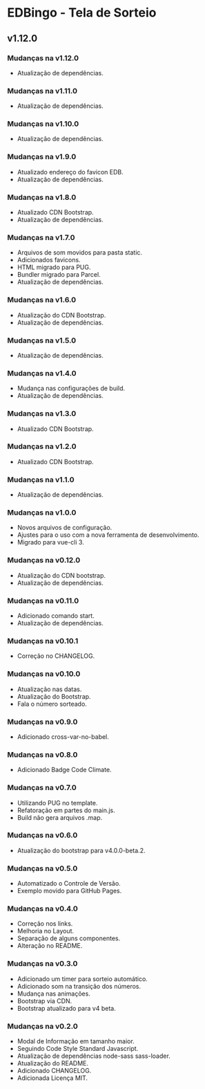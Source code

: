 # EDBingo - Tela de Sorteio

## v1.12.0

### Mudanças na v1.12.0

- Atualização de dependências.

### Mudanças na v1.11.0

- Atualização de dependências.

### Mudanças na v1.10.0

- Atualização de dependências.

### Mudanças na v1.9.0

- Atualizado endereço do favicon EDB.
- Atualização de dependências.

### Mudanças na v1.8.0

- Atualizado CDN Bootstrap.
- Atualização de dependências.

### Mudanças na v1.7.0

- Arquivos de som movidos para pasta static.
- Adicionados favicons.
- HTML migrado para PUG.
- Bundler migrado para Parcel.
- Atualização de dependências.

### Mudanças na v1.6.0

- Atualização do CDN Bootstrap.
- Atualização de dependências.

### Mudanças na v1.5.0

- Atualização de dependências.

### Mudanças na v1.4.0

- Mudança nas configurações de build.
- Atualização de dependências.

### Mudanças na v1.3.0

- Atualizado CDN Bootstrap.

### Mudanças na v1.2.0

- Atualizado CDN Bootstrap.

### Mudanças na v1.1.0

- Atualização de dependências.

### Mudanças na v1.0.0

- Novos arquivos de configuração.
- Ajustes para o uso com a nova ferramenta de desenvolvimento.
- Migrado para vue-cli 3.

### Mudanças na v0.12.0

- Atualização do CDN bootstrap.
- Atualização de dependências.

### Mudanças na v0.11.0

- Adicionado comando start.
- Atualização de dependências.

### Mudanças na v0.10.1

- Correção no CHANGELOG.

### Mudanças na v0.10.0

- Atualização nas datas.
- Atualização do Bootstrap.
- Fala o número sorteado.

### Mudanças na v0.9.0

- Adicionado cross-var-no-babel.

### Mudanças na v0.8.0

- Adicionado Badge Code Climate.

### Mudanças na v0.7.0

- Utilizando PUG no template.
- Refatoração em partes do main.js.
- Build não gera arquivos .map.

### Mudanças na v0.6.0

- Atualização do bootstrap para v4.0.0-beta.2.

### Mudanças na v0.5.0

- Automatizado o Controle de Versão.
- Exemplo movido para GitHub Pages.

### Mudanças na v0.4.0

- Correção nos links.
- Melhoria no Layout.
- Separação de alguns componentes.
- Alteração no README.

### Mudanças na v0.3.0

- Adicionado um timer para sorteio automático.
- Adicionado som na transição dos números.
- Mudança nas animações.
- Bootstrap via CDN.
- Bootstrap atualizado para v4 beta.

### Mudanças na v0.2.0

- Modal de Informação em tamanho maior.
- Seguindo Code Style Standard Javascript.
- Atualização de dependências node-sass sass-loader.
- Atualização do README.
- Adicionado CHANGELOG.
- Adicionada Licença MIT.
